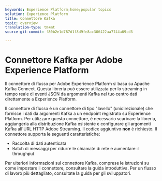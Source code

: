 ```yaml
---
keywords: Experience Platform;home;popular topics
solution: Experience Platform
title: Connettore Kafka
topic: overview
translation-type: tm+mt
source-git-commit: f80b2e1d787d1f8d9fe8ac306422aa7744a69cd3

---
```



# Connettore Kafka per Adobe Experience Platform

Il connettore di flusso per Adobe Experience Platform si basa su Apache Kafka Connect. Questa libreria può essere utilizzata per lo streaming in tempo reale di eventi JSON da argomenti Kafka nel tuo centro dati direttamente a Experience Platform.

Il connettore di flusso è un connettore di tipo &quot;lavello&quot; (unidirezionale) che fornisce i dati da argomenti Kafka a un endpoint registrato su Experience Platform. Per utilizzare questo connettore, è necessario scaricare la libreria, aggiungerla alla distribuzione Kafka esistente e configurare gli argomenti Kafka all&#39;URL HTTP Adobe Streaming. Il codice aggiuntivo **non** è richiesto. Il connettore supporta le seguenti caratteristiche:

- Raccolta di dati autenticata
- Batch di messaggi per ridurre le chiamate di rete e aumentare il throughput

Per ulteriori informazioni sul connettore Kafka, comprese le istruzioni su come impostare il connettore, consultare la guida [](https://github.com/adobe/experience-platform-streaming-connect)introduttiva. Per un flusso di lavoro più dettagliato, consultate la guida [](https://github.com/adobe/experience-platform-streaming-connect/blob/master/DEVELOPER_GUIDE.md)per gli sviluppatori.